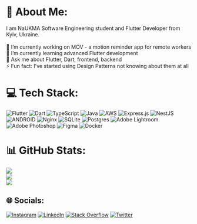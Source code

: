 # 💫 About Me:
I am NaUKMA Software Engineering student and Flutter Developer from Kyiv, Ukraine.<br><br>
🔭 I’m currently working on MOV - a motion reminder app for remote workers<br>🌱 I’m currently learning advanced Flutter development<br>💬 Ask me about Flutter, Dart, frontend, backend<br>⚡ Fun fact: I've started using Design Patterns not knowing about them at all


# 💻 Tech Stack:
![Flutter](https://img.shields.io/badge/Flutter-%2302569B.svg?style=flat&logo=Flutter&logoColor=white) ![Dart](https://img.shields.io/badge/dart-%230175C2.svg?style=flat&logo=dart&logoColor=white) ![TypeScript](https://img.shields.io/badge/typescript-%23007ACC.svg?style=flat&logo=typescript&logoColor=white) ![Java](https://img.shields.io/badge/java-%23ED8B00.svg?style=flat&logo=java&logoColor=white) ![AWS](https://img.shields.io/badge/AWS-%23FF9900.svg?style=flat&logo=amazon-aws&logoColor=white) ![Express.js](https://img.shields.io/badge/express.js-%23404d59.svg?style=flat&logo=express&logoColor=%2361DAFB) ![NestJS](https://img.shields.io/badge/nestjs-%23E0234E.svg?style=flat&logo=nestjs&logoColor=white) ![ANDROID](https://img.shields.io/badge/android-%2320232a.svg?style=flat&logo=android&logoColor=%a4c639) ![Nginx](https://img.shields.io/badge/nginx-%23009639.svg?style=flat&logo=nginx&logoColor=white) ![SQLite](https://img.shields.io/badge/sqlite-%2307405e.svg?style=flat&logo=sqlite&logoColor=white) ![Postgres](https://img.shields.io/badge/postgres-%23316192.svg?style=flat&logo=postgresql&logoColor=white) ![Adobe Lightroom](https://img.shields.io/badge/Adobe%20Lightroom-31A8FF.svg?style=flat&logo=Adobe%20Lightroom&logoColor=white) ![Adobe Photoshop](https://img.shields.io/badge/adobephotoshop-%2331A8FF.svg?style=flat&logo=adobephotoshop&logoColor=white) 	![Figma](https://img.shields.io/badge/figma-%23F24E1E.svg?style=flat&logo=figma&logoColor=white) ![Docker](https://img.shields.io/badge/docker-%230db7ed.svg?style=flat&logo=docker&logoColor=white)
# 📊 GitHub Stats:
![](https://github-readme-stats.vercel.app/api?username=mitryp&theme=dark&hide_border=false&include_all_commits=true&count_private=true)<br/>
![](https://github-readme-streak-stats.herokuapp.com/?user=mitryp&theme=dark&hide_border=false)<br/>
![](https://github-readme-stats.vercel.app/api/top-langs/?username=mitryp&theme=dark&hide_border=false&include_all_commits=true&count_private=true&layout=compact)

## 🌐 Socials:
[![Instagram](https://img.shields.io/badge/Instagram-%23E4405F.svg?logo=Instagram&logoColor=white)](https://instagram.com/mitrypk) [![LinkedIn](https://img.shields.io/badge/LinkedIn-%230077B5.svg?logo=linkedin&logoColor=white)](https://linkedin.com/in/mitryp) [![Stack Overflow](https://img.shields.io/badge/-Stackoverflow-FE7A16?logo=stack-overflow&logoColor=white)](https://stackoverflow.com/users/19693628) [![Twitter](https://img.shields.io/badge/Twitter-%231DA1F2.svg?logo=Twitter&logoColor=white)](https://twitter.com/mitrypk) 


<!-- Proudly created with GPRM ( https://gprm.itsvg.in ) -->

<!--
Hi there, my name is Dmytro. I'm from Ukrane and I'm a Software Engineering student at the National University of Kyiv-Mohyla Academy. 
Photography, music and learning natural languages are also among my interests.

Currently, I'm practicing Dart 🔥 in pair with Flutter and Angel Server Framework and working on my own projects, while maintaining some [open-source Dart libraries](https://pub.dev/publishers/mitryp.com.ua). The source code of most of my projects can be found here, on my GitHub.

In my free time, I'm working on the tutorial video series about Design Patterns in the Ukrainian language.

Here you can take a look on my older packages on Python: [PyPi](https://pypi.org/user/MitryP/).

Finally, here you can find my implementations of some algorithms from Algs4 Princeton University course in Java: [Matrix Percolation](https://github.com/mitryp/Algs4MatrixPercolation), [Pattern Matching](https://github.com/mitryp/Algs4PatternMatching), [Collision System](https://github.com/mitryp/Algs4CollisionSystem).

![Top Langs](https://github-readme-stats.vercel.app/api/top-langs/?username=mitryp&layout=compact&theme=dark&custom_title=My%20Most%20Used%20Languages&hide=c%2B%2B,html,css,cmake)
-->
